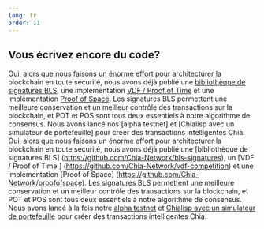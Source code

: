 ```yaml
---
lang: fr
order: 11
---
```


Vous écrivez encore du code?
-----------------------

Oui, alors que nous faisons un énorme effort pour architecturer la blockchain en toute sécurité, nous avons déjà publié une [bibliothèque de signatures BLS](https://github.com/Chia-Network/bls-signatures), une implémentation [VDF / Proof of Time](https://github.com/Chia-Network/vdf-competition) et une implémentation [Proof of Space](https://github.com/Chia-Network/proofofspace). Les signatures BLS permettent une meilleure conservation et un meilleur contrôle des transactions sur la blockchain, et POT et POS sont tous deux essentiels à notre algorithme de consensus. Nous avons lancé nos [alpha testnet] et [Chialisp avec un simulateur de portefeuille] pour créer des transactions intelligentes Chia.
Oui, alors que nous faisons un énorme effort pour architecturer la blockchain en toute sécurité, nous avons déjà publié une [bibliothèque de signatures BLS] (https://github.com/Chia-Network/bls-signatures), un [VDF / Proof of Time ] (https://github.com/Chia-Network/vdf-competition) et une implémentation [Proof of Space] (https://github.com/Chia-Network/proofofspace). Les signatures BLS permettent une meilleure conservation et un meilleur contrôle des transactions sur la blockchain, et POT et POS sont tous deux essentiels à notre algorithme de consensus. Nous avons lancé à la fois notre [alpha testnet](https://www.chia.net/2019/11/26/alpha-release.en.html) et [Chialisp avec un simulateur de portefeuille](https://www.chia.net/2019/11/27/chialisp.en.html) pour créer des transactions intelligentes Chia.
